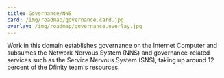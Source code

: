 ```yaml
---
title: Governance/NNS
card: /img/roadmap/governance.card.jpg
overlay: /img/roadmap/governance.overlay.jpg
---
```


Work in this domain establishes governance on the Internet Computer and subsumes the Network Nervous System (NNS) and governance-related services such as the Service Nervous System (SNS), taking up around 12 percent of the Dfinity team's resources.  
